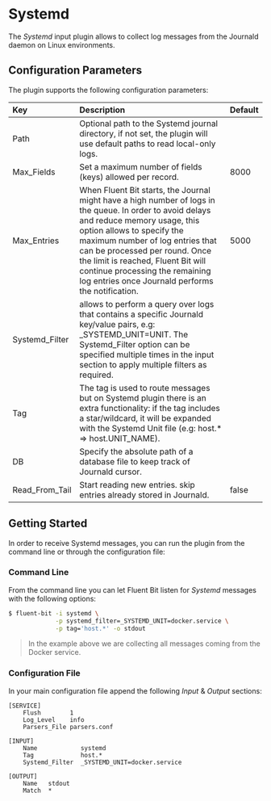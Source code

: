 # Systemd

The _Systemd_ input plugin allows to collect log messages from the Journald daemon on Linux environments.

## Configuration Parameters

The plugin supports the following configuration parameters:

| Key | Description | Default |
| :--- | :--- | :--- |
| Path | Optional path to the Systemd journal directory, if not set, the plugin will use default paths to read local-only logs. |  |
| Max\_Fields | Set a maximum number of fields (keys) allowed per record. | 8000 |
| Max\_Entries | When Fluent Bit starts, the Journal might have a high number of logs in the queue. In order to avoid delays and reduce memory usage, this option allows to specify the maximum number of log entries that can be processed per round. Once the limit is reached, Fluent Bit will continue processing the remaining log entries once Journald performs the notification. | 5000 |
| Systemd\_Filter | allows to perform a query over logs that contains a specific Journald key/value pairs, e.g: \_SYSTEMD\_UNIT=UNIT. The Systemd\_Filter option can be specified multiple times in the input section to apply multiple filters as required. |  |
| Tag | The tag is used to route messages but on Systemd plugin there is an extra functionality: if the tag includes a star/wildcard, it will be expanded with the Systemd Unit file \(e.g: host.\* =&gt; host.UNIT\_NAME\). |  |
| DB | Specify the absolute path of a database file to keep track of Journald cursor. |  |
| Read\_From\_Tail | Start reading new entries. skip entries already stored in Journald. | false |

## Getting Started

In order to receive Systemd messages, you can run the plugin from the command line or through the configuration file:

### Command Line

From the command line you can let Fluent Bit listen for _Systemd_ messages with the following options:

```bash
$ fluent-bit -i systemd \
             -p systemd_filter=_SYSTEMD_UNIT=docker.service \
             -p tag='host.*' -o stdout
```

> In the example above we are collecting all messages coming from the Docker service.

### Configuration File

In your main configuration file append the following _Input_ & _Output_ sections:

```text
[SERVICE]
    Flush        1
    Log_Level    info
    Parsers_File parsers.conf

[INPUT]
    Name            systemd
    Tag             host.*
    Systemd_Filter  _SYSTEMD_UNIT=docker.service

[OUTPUT]
    Name   stdout
    Match  *
```
